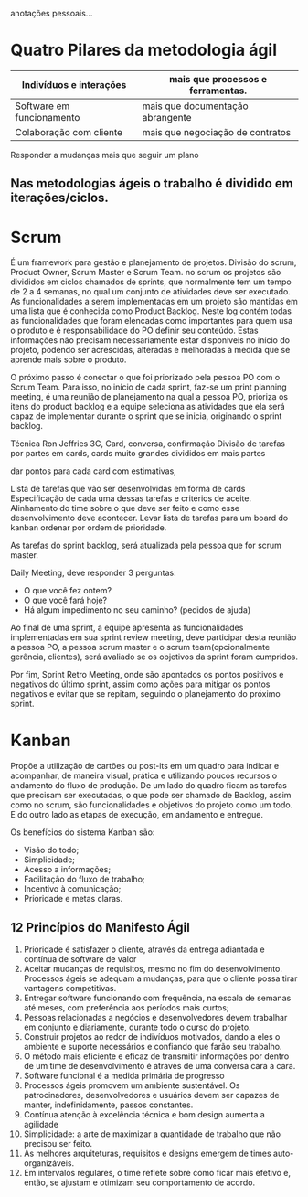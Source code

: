 anotações pessoais...

# Quatro Pilares da metodologia ágil

| Indivíduos e interações | mais que processos e ferramentas. |
| ----------------------- | --------------------------------- |
| Software em funcionamento | mais que documentação abrangente |
| Colaboração com cliente | mais que negociação de contratos |


Responder a mudanças
mais que seguir um plano


## Nas metodologias ágeis o trabalho é dividido em iterações/ciclos.

# Scrum

É um framework para gestão e planejamento de projetos.
Divisão do scrum, Product Owner, Scrum Master e Scrum Team. no scrum os projetos são divididos em ciclos chamados de sprints, que normalmente tem um tempo de 2 a 4 semanas, no qual um conjunto de atividades deve ser executado.
As funcionalidades a serem implementadas em um projeto são mantidas em uma lista que é conhecida como Product Backlog. Neste log contém todas as funcionalidades que foram elencadas como importantes para quem usa o produto e é responsabilidade do PO definir seu conteúdo. Estas informações não precisam necessariamente estar disponíveis no início do projeto, podendo ser acrescidas, alteradas e melhoradas à medida que se aprende mais sobre o produto.

O próximo passo é conectar o que foi priorizado pela pessoa PO com o Scrum Team. Para isso, no início de cada sprint, faz-se um print planning meeting, é uma reunião de planejamento na qual a pessoa PO, prioriza os itens do product backlog e a equipe seleciona as atividades que ela será capaz de implementar durante o sprint que se inicia, originando o sprint backlog.

Técnica Ron Jeffries 3C, Card, conversa, confirmação
Divisão de tarefas por partes em cards, cards muito grandes divididos em mais partes

dar pontos para cada card com estimativas,

Lista de tarefas que vão ser desenvolvidas em forma de cards
Especificação de cada uma dessas tarefas e critérios de aceite.
Alinhamento do time sobre o que deve ser feito e como esse desenvolvimento deve acontecer.
Levar lista de tarefas para um board do kanban ordenar por ordem de prioridade.

As tarefas do sprint backlog, será atualizada pela pessoa que for scrum master.

Daily Meeting, deve responder 3 perguntas:
- O que você fez ontem?
- O que você fará hoje?
- Há algum impedimento no seu caminho? (pedidos de ajuda)

Ao final de uma sprint, a equipe apresenta as funcionalidades implementadas em sua sprint review meeting, deve participar desta reunião a pessoa PO, a pessoa scrum master e o scrum team(opcionalmente gerência, clientes), será avaliado se os objetivos da sprint foram cumpridos.

Por fim, Sprint Retro Meeting, onde são apontados os pontos positivos e negativos do último sprint, assim como ações para mitigar os pontos negativos e evitar que se repitam, seguindo o planejamento do próximo sprint.



# Kanban

Propõe a utilização de cartões ou post-its em um quadro para indicar e acompanhar, de maneira visual, prática e utilizando poucos recursos o andamento do fluxo de produção.
De um lado do quadro ficam as tarefas que precisam ser executadas, o que pode ser chamado de Backlog, assim como no scrum, são funcionalidades e objetivos do projeto como um todo. E do outro lado as etapas de execução, em andamento e entregue.

Os benefícios do sistema Kanban são:
- Visão do todo;
- Simplicidade;
- Acesso a informações;
- Facilitação do fluxo de trabalho;
- Incentivo à comunicação;
- Prioridade e metas claras.

## 12 Princípios do Manifesto Ágil

1. Prioridade é satisfazer o cliente, através da entrega adiantada e contínua de software de valor
2. Aceitar mudanças de requisitos, mesmo no fim do desenvolvimento. Processos ágeis se adequam a mudanças, para que o cliente possa tirar vantagens competitivas.
3. Entregar software funcionando com frequência, na escala de semanas até meses, com preferência aos períodos mais curtos;
4. Pessoas relacionadas a negócios e desenvolvedores devem trabalhar em conjunto e diariamente, durante todo o curso do projeto.
5. Construir projetos ao redor de indivíduos motivados, dando a eles o ambiente e suporte necessários e confiando que farão seu trabalho.
6. O método mais eficiente e eficaz de transmitir informações  por dentro de um time de desenvolvimento é através de uma conversa cara a cara.
7. Software funcional é a medida primária de progresso
8. Processos ágeis promovem um ambiente sustentável. Os patrocinadores, desenvolvedores e usuários devem ser capazes de manter, indefinidamente, passos constantes.
9. Contínua atenção à excelência técnica e bom design aumenta a agilidade
10. Simplicidade: a arte de maximizar a quantidade de trabalho que não precisou ser feito.
11. As melhores arquiteturas, requisitos e designs emergem de times auto-organizáveis.
12. Em intervalos regulares, o time reflete sobre como ficar mais efetivo e, então, se ajustam e otimizam seu comportamento de acordo.
